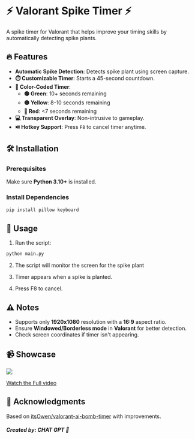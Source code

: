 # ⚡ Valorant Spike Timer ⚡

A spike timer for Valorant that helps improve your timing skills by automatically detecting spike plants.

## 🔥 Features
- **Automatic Spike Detection**: Detects spike plant using screen capture.
- **⏱️ Customizable Timer**: Starts a 45-second countdown.
- **🎨 Color-Coded Timer**: 
  - **🟢 Green**: 10+ seconds remaining
  - **🟡 Yellow**: 8-10 seconds remaining
  - **🔴 Red**: <7 seconds remaining
- **💻 Transparent Overlay**: Non-intrusive to gameplay.
- **⏯️ Hotkey Support**: Press `F8` to cancel timer anytime.

## 🛠️ Installation
### Prerequisites
Make sure **Python 3.10+** is installed.

### Install Dependencies
```bash
pip install pillow keyboard
```
## 🚀 Usage
1. Run the script:
```bash
python main.py
```
2. The script will monitor the screen for the spike plant

3. Timer appears when a spike is planted.

4. Press F8 to cancel.

## ⚠️ Notes
- Supports only **1920x1080** resolution with a **16:9** aspect ratio.
- Ensure **Windowed/Borderless mode** in **Valorant** for better detection.
- Check screen coordinates if timer isn't appearing.
 
## 📹 Showcase
![](https://s13.gifyu.com/images/b2Hgc.gif)

[Watch the Full video](https://streamable.com/j1go86)


## 🔗 Acknowledgments
Based on [itsOwen/valorant-ai-bomb-timer](https://github.com/itsOwen/valorant-ai-bomb-timer) with improvements.

##### Created by: CHAT GPT 🧠
